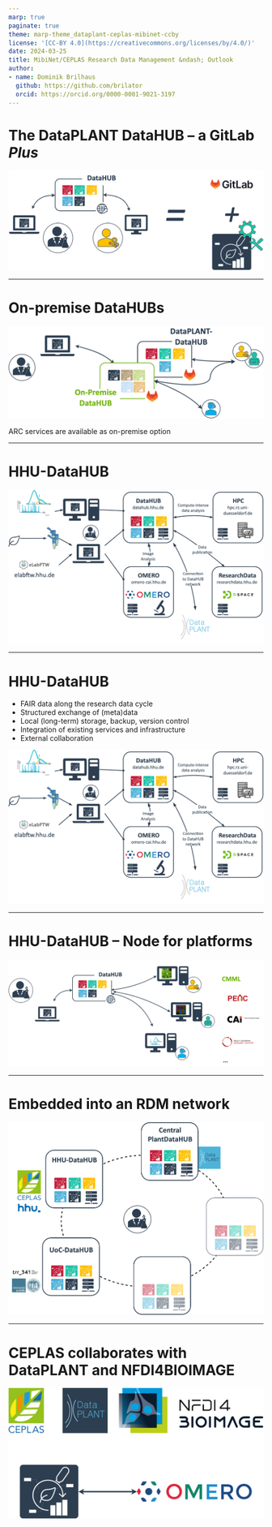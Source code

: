 ```yaml
---
marp: true
paginate: true
theme: marp-theme_dataplant-ceplas-mibinet-ccby
license: '[CC-BY 4.0](https://creativecommons.org/licenses/by/4.0/)'
date: 2024-03-25
title: MibiNet/CEPLAS Research Data Management &ndash; Outlook
author:
- name: Dominik Brilhaus
  github: https://github.com/brilator
  orcid: https://orcid.org/0000-0001-9021-3197
---
```

<!--
# Connection to the NFDI

![](../../images/connection-nfdi.drawio.png)

---

# Data Stewardship between DataPLANT and the community <!-- fit 

![w:880](./../../images/dataplant-big-collaboration.drawio.png)


---
-->

# The DataPLANT DataHUB &ndash; a GitLab ***Plus***

![](./../../images/datahub-gitlab.drawio.png)

---

# On-premise DataHUBs

![alt text](../../images/datahub-onpremise.drawio.png)

ARC services are available as on-premise option

---

# HHU-DataHUB

![w:800](./../../images/hhu-datahub.drawio.png)

---

# HHU-DataHUB

- FAIR data along the research data cycle
- Structured exchange of (meta)data
- Local (long-term) storage, backup, version control
- Integration of existing services and infrastructure
- External collaboration

![bg right:45% w:500](./../../images/hhu-datahub.drawio.png)

---

# HHU-DataHUB &ndash; Node for platforms


![w:900](./../../images/ceplas-enablingplatforms-logos.drawio.png)

---

# Embedded into an RDM network

![w:600](./../../images/datahub-network-putative.drawio.png)

---

# CEPLAS collaborates with DataPLANT and NFDI4BIOIMAGE <!-- fit -->

![w:700](./../../images/dataplant-collaborationceplas-nfdi4bi.drawio.png)

<!--
---

# CEPLAS Research Data Policy

<div class="two-columns">
  <div>
  
  ![](./../../images/ceplas-policy-title.png)
  
  </div>
  <div>

  ![](./../../images/ceplas-arcs.drawio.svg)
    
  </div>
</div>

-->